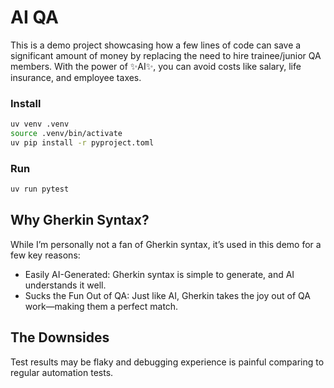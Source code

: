 # AI QA
This is a demo project showcasing how a few lines of code can save a significant amount of money by replacing the need to hire trainee/junior QA members. With the power of ✨AI✨, you can avoid costs like salary, life insurance, and employee taxes.

### Install
```bash
uv venv .venv
source .venv/bin/activate
uv pip install -r pyproject.toml
```
### Run
```bash
uv run pytest
```

## Why Gherkin Syntax?

While I’m personally not a fan of Gherkin syntax, it’s used in this demo for a few key reasons:

- Easily AI-Generated: Gherkin syntax is simple to generate, and AI understands it well.
- Sucks the Fun Out of QA: Just like AI, Gherkin takes the joy out of QA work—making them a perfect match.
    
## The Downsides
Test results may be flaky and debugging experience is painful comparing to regular automation tests. 
